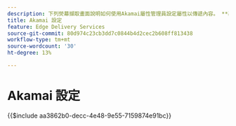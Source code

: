 ```yaml
---
description: 下列熒幕擷取畫面說明如何使用Akamai屬性管理員設定屬性以傳遞內容。 **基本設定會以紅色圓圈標示。**
title: Akamai 設定
feature: Edge Delivery Services
source-git-commit: 80d974c23cb3dd7c0844b4d2cec2b608ff813438
workflow-type: tm+mt
source-wordcount: '30'
ht-degree: 13%

---
```


# Akamai 設定

{{$include aa3862b0-decc-4e48-9e55-7159874e91bc}}